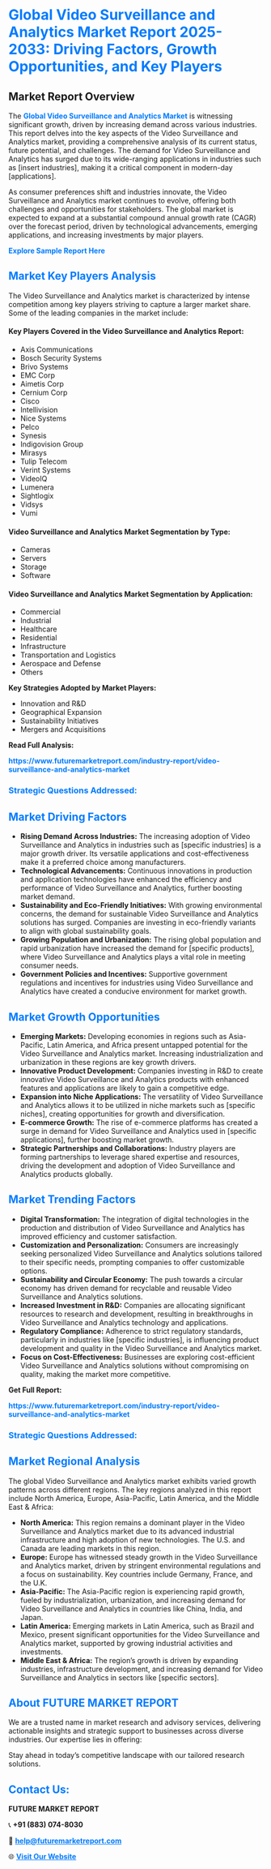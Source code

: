 <h1 style="color: #007BFF;">Global Video Surveillance and Analytics Market Report 2025-2033: Driving Factors, Growth Opportunities, and Key Players</h1>

<section id="overview">
<h2>Market Report Overview</h2>
<p>The <a href="https://www.futuremarketreport.com/industry-report/video-surveillance-and-analytics-market" style="color: #007BFF; text-decoration: none;"><strong>Global Video Surveillance and Analytics Market</strong></a> is witnessing significant growth, driven by increasing demand across various industries. This report delves into the key aspects of the Video Surveillance and Analytics market, providing a comprehensive analysis of its current status, future potential, and challenges. The demand for Video Surveillance and Analytics has surged due to its wide-ranging applications in industries such as [insert industries], making it a critical component in modern-day [applications].</p>
<p>As consumer preferences shift and industries innovate, the Video Surveillance and Analytics market continues to evolve, offering both challenges and opportunities for stakeholders. The global market is expected to expand at a substantial compound annual growth rate (CAGR) over the forecast period, driven by technological advancements, emerging applications, and increasing investments by major players.</p>
</section>

<section id="overview">
<p><a href="https://www.futuremarketreport.com/request-sample/reportId=105791" style="color: #007BFF; text-decoration: none;"><strong>Explore Sample Report Here</strong></a></p>
</section>

<section id="key-players">
<h2 style="color: #007BFF;">Market Key Players Analysis</h2>
<p>The Video Surveillance and Analytics market is characterized by intense competition among key players striving to capture a larger market share. Some of the leading companies in the market include:</p>
<h4>Key Players Covered in the Video Surveillance and Analytics Report:</h4>
<ul><li>Axis Communications</li><li>Bosch Security Systems</li><li>Brivo Systems</li><li>EMC Corp</li><li>Aimetis Corp</li><li>Cernium Corp</li><li>Cisco</li><li>Intellivision</li><li>Nice Systems</li><li>Pelco</li><li>Synesis</li><li>Indigovision Group</li><li>Mirasys</li><li>Tulip Telecom</li><li>Verint Systems</li><li>VideoIQ</li><li>Lumenera</li><li>Sightlogix</li><li>Vidsys</li><li>Vumi</li></ul>
<h4>Video Surveillance and Analytics Market Segmentation by Type:</h4>
<ul><li>Cameras</li><li>Servers</li><li>Storage</li><li>Software</li></ul>

<h4>Video Surveillance and Analytics Market Segmentation by Application:</h4>
<ul><li>Commercial</li><li>Industrial</li><li>Healthcare</li><li>Residential</li><li>Infrastructure</li><li>Transportation and Logistics</li><li>Aerospace and Defense</li><li>Others</li></ul>
<p><strong>Key Strategies Adopted by Market Players:</strong></p>
<ul>
<li>Innovation and R&D</li>
<li>Geographical Expansion</li>
<li>Sustainability Initiatives</li>
<li>Mergers and Acquisitions</li>
</ul>
</section>

<section>
<p><strong>Read Full Analysis: </strong></p><a href="https://www.futuremarketreport.com/industry-report/video-surveillance-and-analytics-market" style="color: #007BFF; text-decoration: none;"><strong>https://www.futuremarketreport.com/industry-report/video-surveillance-and-analytics-market</strong></a>
<h3 style="color: #007BFF;">Strategic Questions Addressed:</h3>
</section>

<section id="driving-factors">
<h2 style="color: #007BFF;">Market Driving Factors</h2>
<ul>
<li><strong>Rising Demand Across Industries:</strong> The increasing adoption of Video Surveillance and Analytics in industries such as [specific industries] is a major growth driver. Its versatile applications and cost-effectiveness make it a preferred choice among manufacturers.</li>
<li><strong>Technological Advancements:</strong> Continuous innovations in production and application technologies have enhanced the efficiency and performance of Video Surveillance and Analytics, further boosting market demand.</li>
<li><strong>Sustainability and Eco-Friendly Initiatives:</strong> With growing environmental concerns, the demand for sustainable Video Surveillance and Analytics solutions has surged. Companies are investing in eco-friendly variants to align with global sustainability goals.</li>
<li><strong>Growing Population and Urbanization:</strong> The rising global population and rapid urbanization have increased the demand for [specific products], where Video Surveillance and Analytics plays a vital role in meeting consumer needs.</li>
<li><strong>Government Policies and Incentives:</strong> Supportive government regulations and incentives for industries using Video Surveillance and Analytics have created a conducive environment for market growth.</li>
</ul>
</section>

<section id="growth-opportunities">
<h2 style="color: #007BFF;">Market Growth Opportunities</h2>
<ul>
<li><strong>Emerging Markets:</strong> Developing economies in regions such as Asia-Pacific, Latin America, and Africa present untapped potential for the Video Surveillance and Analytics market. Increasing industrialization and urbanization in these regions are key growth drivers.</li>
<li><strong>Innovative Product Development:</strong> Companies investing in R&D to create innovative Video Surveillance and Analytics products with enhanced features and applications are likely to gain a competitive edge.</li>
<li><strong>Expansion into Niche Applications:</strong> The versatility of Video Surveillance and Analytics allows it to be utilized in niche markets such as [specific niches], creating opportunities for growth and diversification.</li>
<li><strong>E-commerce Growth:</strong> The rise of e-commerce platforms has created a surge in demand for Video Surveillance and Analytics used in [specific applications], further boosting market growth.</li>
<li><strong>Strategic Partnerships and Collaborations:</strong> Industry players are forming partnerships to leverage shared expertise and resources, driving the development and adoption of Video Surveillance and Analytics products globally.</li>
</ul>
</section>

<section id="trending-factors">
<h2 style="color: #007BFF;">Market Trending Factors</h2>
<ul>
<li><strong>Digital Transformation:</strong> The integration of digital technologies in the production and distribution of Video Surveillance and Analytics has improved efficiency and customer satisfaction.</li>
<li><strong>Customization and Personalization:</strong> Consumers are increasingly seeking personalized Video Surveillance and Analytics solutions tailored to their specific needs, prompting companies to offer customizable options.</li>
<li><strong>Sustainability and Circular Economy:</strong> The push towards a circular economy has driven demand for recyclable and reusable Video Surveillance and Analytics solutions.</li>
<li><strong>Increased Investment in R&D:</strong> Companies are allocating significant resources to research and development, resulting in breakthroughs in Video Surveillance and Analytics technology and applications.</li>
<li><strong>Regulatory Compliance:</strong> Adherence to strict regulatory standards, particularly in industries like [specific industries], is influencing product development and quality in the Video Surveillance and Analytics market.</li>
<li><strong>Focus on Cost-Effectiveness:</strong> Businesses are exploring cost-efficient Video Surveillance and Analytics solutions without compromising on quality, making the market more competitive.</li>
</ul>
</section>

<section>
<p><strong>Get Full Report: </strong></p><a href="https://www.futuremarketreport.com/industry-report/video-surveillance-and-analytics-market" style="color: #007BFF; text-decoration: none;"><strong>https://www.futuremarketreport.com/industry-report/video-surveillance-and-analytics-market</strong></a>
<h3 style="color: #007BFF;">Strategic Questions Addressed:</h3>
</section>


<section id="regional-analysis">
<h2 style="color: #007BFF;">Market Regional Analysis</h2>
<p>The global Video Surveillance and Analytics market exhibits varied growth patterns across different regions. The key regions analyzed in this report include North America, Europe, Asia-Pacific, Latin America, and the Middle East & Africa:</p>
<ul>
<li><strong>North America:</strong> This region remains a dominant player in the Video Surveillance and Analytics market due to its advanced industrial infrastructure and high adoption of new technologies. The U.S. and Canada are leading markets in this region.</li>
<li><strong>Europe:</strong> Europe has witnessed steady growth in the Video Surveillance and Analytics market, driven by stringent environmental regulations and a focus on sustainability. Key countries include Germany, France, and the U.K.</li>
<li><strong>Asia-Pacific:</strong> The Asia-Pacific region is experiencing rapid growth, fueled by industrialization, urbanization, and increasing demand for Video Surveillance and Analytics in countries like China, India, and Japan.</li>
<li><strong>Latin America:</strong> Emerging markets in Latin America, such as Brazil and Mexico, present significant opportunities for the Video Surveillance and Analytics market, supported by growing industrial activities and investments.</li>
<li><strong>Middle East & Africa:</strong> The region’s growth is driven by expanding industries, infrastructure development, and increasing demand for Video Surveillance and Analytics in sectors like [specific sectors].</li>
</ul>
</section>

<footer>
<h2 style="color: #007BFF;">About FUTURE MARKET REPORT</h2>
<p>We are a trusted name in market research and advisory services, delivering actionable insights and strategic support to businesses across diverse industries. Our expertise lies in offering:</p>

<p>Stay ahead in today’s competitive landscape with our tailored research solutions.</p>

<h2 style="color: #007BFF;">Contact Us:</h2>
<p><strong>FUTURE MARKET REPORT</strong></p>
<p>📞 <strong>+91 (883) 074-8030</strong></p>
<p>📧 <strong><a href="mailto:help@futuremarketreport.com" style="color: #007BFF;">help@futuremarketreport.com</a></strong></p>
<p>🌐 <strong><a href="https://www.futuremarketreport.com/" style="color: #007BFF;">Visit Our Website</a></strong></p>
</footer>
